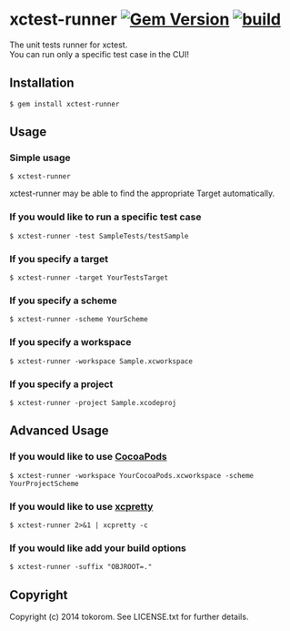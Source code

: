 xctest-runner [![Gem Version](https://badge.fury.io/rb/xctest-runner.png)](http://badge.fury.io/rb/xctest-runner) [![build](https://travis-ci.org/tokorom/xctest-runner.png?branch=master)](https://travis-ci.org/tokorom/xctest-runner)
===================

The unit tests runner for xctest.  
You can run only a specific test case in the CUI!

## Installation

```shell
$ gem install xctest-runner
```

## Usage

### Simple usage

```shell
$ xctest-runner
```

xctest-runner may be able to find the appropriate Target automatically.

### If you would like to run a specific test case

```shell
$ xctest-runner -test SampleTests/testSample
```

### If you specify a target

```shell
$ xctest-runner -target YourTestsTarget
```

### If you specify a scheme

```shell
$ xctest-runner -scheme YourScheme
```

### If you specify a workspace

```shell
$ xctest-runner -workspace Sample.xcworkspace
```

### If you specify a project

```shell
$ xctest-runner -project Sample.xcodeproj
```

## Advanced Usage

### If you would like to use [CocoaPods](http://cocoapods.org/)

```shell
$ xctest-runner -workspace YourCocoaPods.xcworkspace -scheme YourProjectScheme
```

### If you would like to use [xcpretty](https://github.com/mneorr/XCPretty)

```shell
$ xctest-runner 2>&1 | xcpretty -c
```

### If you would like add your build options

```shell
$ xctest-runner -suffix "OBJROOT=."
```

## Copyright

Copyright (c) 2014 tokorom. See LICENSE.txt for
further details.

